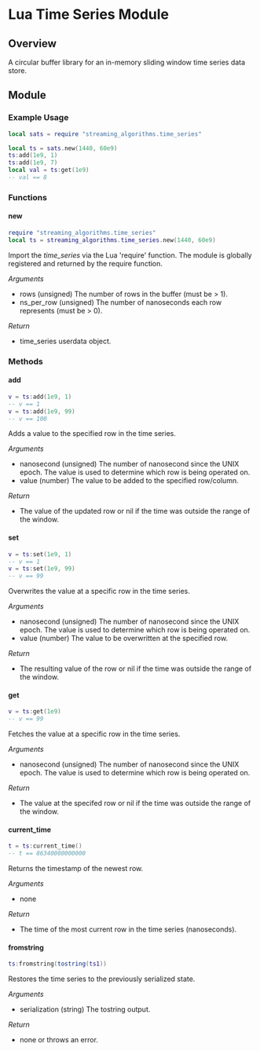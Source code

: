 # Lua Time Series Module

## Overview
A circular buffer library for an in-memory sliding window time series data
store.

## Module

### Example Usage
```lua
local sats = require "streaming_algorithms.time_series"

local ts = sats.new(1440, 60e9)
ts:add(1e9, 1)
ts:add(1e9, 7)
local val = ts:get(1e9)
-- val == 8
```
### Functions

#### new
```lua
require "streaming_algorithms.time_series"
local ts = streaming_algorithms.time_series.new(1440, 60e9)
```

Import the _time_series_ via the Lua 'require' function. The module is globally
registered and returned by the require function.

*Arguments*
- rows (unsigned) The number of rows in the buffer (must be > 1).
- ns_per_row (unsigned) The number of nanoseconds each row represents
  (must be > 0).

*Return*
- time_series userdata object.

### Methods

#### add
```lua
v = ts:add(1e9, 1)
-- v == 1
v = ts:add(1e9, 99)
-- v == 100
```

Adds a value to the specified row in the time series.

*Arguments*
- nanosecond (unsigned) The number of nanosecond since the UNIX epoch. The value
  is used to determine which row is being operated on.
- value (number) The value to be added to the specified row/column.

*Return*
- The value of the updated row or nil if the time was outside the range
  of the window.

#### set
```lua
v = ts:set(1e9, 1)
-- v == 1
v = ts:set(1e9, 99)
-- v == 99
```

Overwrites the value at a specific row in the time series.

*Arguments*
- nanosecond (unsigned) The number of nanosecond since the UNIX epoch. The value
  is used to determine which row is being operated on.
- value (number) The value to be overwritten at the specified row.

*Return*
- The resulting value of the row or nil if the time was outside the range
  of the window.

#### get
```lua
v = ts:get(1e9)
-- v == 99
```

Fetches the value at a specific row in the time series.

*Arguments*
- nanosecond (unsigned) The number of nanosecond since the UNIX epoch. The value
  is used to determine which row is being operated on.

*Return*
- The value at the specifed row or nil if the time was outside the range
  of the window.

#### current_time
```lua
t = ts:current_time()
-- t == 86340000000000

```

Returns the timestamp of the newest row.

*Arguments*
- none

*Return*
- The time of the most current row in the time series (nanoseconds).

#### fromstring
```lua
ts:fromstring(tostring(ts1))
```

Restores the time series to the previously serialized state.

*Arguments*
- serialization (string) The tostring output.

*Return*
- none or throws an error.
